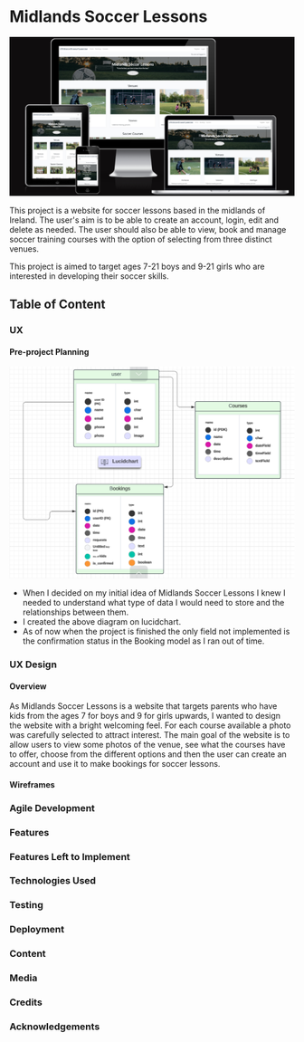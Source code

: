 # Midlands Soccer Lessons

![Am I responsive](/static/images/readme/am%20i%20responsive.png)

This project is a website for soccer lessons based in the midlands of Ireland. The user's aim is to be able to create an account, login, edit and delete as needed. The user should also be able to view, book and manage soccer training courses with the option of selecting from three distinct venues.

This project is aimed to target ages 7-21 boys and 9-21 girls who are interested in developing their soccer skills.

## Table of Content

### UX

#### Pre-project Planning
![Database structure](/static/images/readme/UX%20-%20Preproject%20Planning.png)

* When I decided on my initial idea of Midlands Soccer Lessons I knew I needed to understand what  type of data I would need to store and the relationships between them.
* I created the above diagram on lucidchart.
* As of now when the project is finished the only field not implemented is the confirmation status in the Booking model as I ran out of time.

### UX Design
#### Overview
As Midlands Soccer Lessons is a website that targets parents who have kids from the ages 7 for boys and 9 for girls upwards, I wanted to design the website with a bright welcoming feel. For each course available a photo was carefully selected to attract interest. 
The main goal of the website is to allow users to view some photos of the venue, see what the courses have to offer, choose from the different options and then the user can create an account and use it to make bookings for soccer lessons.

#### Wireframes




### Agile Development

### Features

### Features Left to Implement

### Technologies Used

### Testing

### Deployment

### Content

### Media

### Credits

### Acknowledgements